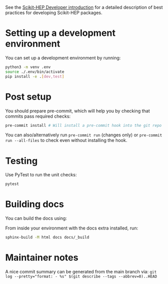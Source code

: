 See the [Scikit-HEP Developer introduction][skhep-dev-intro] for a
detailed description of best practices for developing Scikit-HEP packages.

[skhep-dev-intro]: https://scikit-hep.org/developer/intro

# Setting up a development environment

You can set up a development environment by running:

```bash
python3 -m venv .env
source ./.env/bin/activate
pip install -e .[dev,test]
```

# Post setup

You should prepare pre-commit, which will help you by checking that commits
pass required checks:

```bash
pre-commit install # Will install a pre-commit hook into the git repo
```

You can also/alternatively run `pre-commit run` (changes only) or `pre-commit
run --all-files` to check even without installing the hook.

# Testing

Use PyTest to run the unit checks:

```bash
pytest
```

# Building docs

You can build the docs using:


From inside your environment with the docs extra installed, run:

```bash
sphinx-build -M html docs docs/_build
```

# Maintainer notes
A nice commit summary can be generated from the main branch via:
`git log --pretty="format: - %s" $(git describe --tags --abbrev=0)..HEAD`
